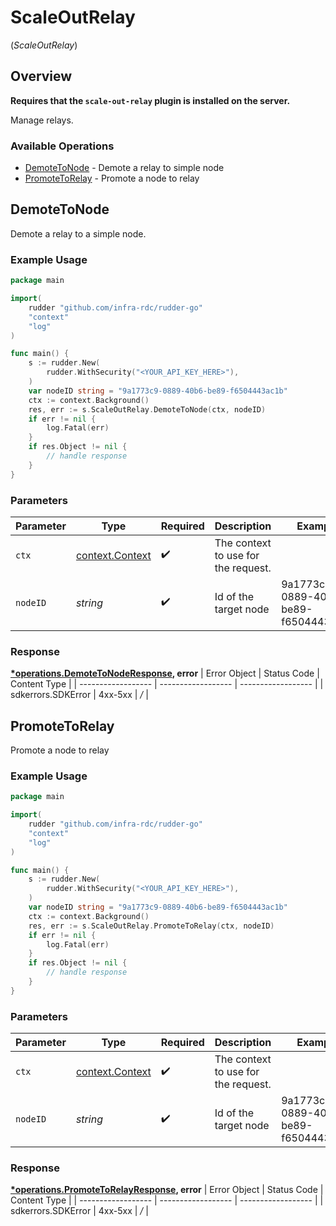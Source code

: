 # ScaleOutRelay
(*ScaleOutRelay*)

## Overview

**Requires that the `scale-out-relay` plugin is installed on the server.**

Manage relays.

### Available Operations

* [DemoteToNode](#demotetonode) - Demote a relay to simple node
* [PromoteToRelay](#promotetorelay) - Promote a node to relay

## DemoteToNode

Demote a relay to a simple node.

### Example Usage

```go
package main

import(
	rudder "github.com/infra-rdc/rudder-go"
	"context"
	"log"
)

func main() {
    s := rudder.New(
        rudder.WithSecurity("<YOUR_API_KEY_HERE>"),
    )
    var nodeID string = "9a1773c9-0889-40b6-be89-f6504443ac1b"
    ctx := context.Background()
    res, err := s.ScaleOutRelay.DemoteToNode(ctx, nodeID)
    if err != nil {
        log.Fatal(err)
    }
    if res.Object != nil {
        // handle response
    }
}
```

### Parameters

| Parameter                                             | Type                                                  | Required                                              | Description                                           | Example                                               |
| ----------------------------------------------------- | ----------------------------------------------------- | ----------------------------------------------------- | ----------------------------------------------------- | ----------------------------------------------------- |
| `ctx`                                                 | [context.Context](https://pkg.go.dev/context#Context) | :heavy_check_mark:                                    | The context to use for the request.                   |                                                       |
| `nodeID`                                              | *string*                                              | :heavy_check_mark:                                    | Id of the target node                                 | 9a1773c9-0889-40b6-be89-f6504443ac1b                  |


### Response

**[*operations.DemoteToNodeResponse](../../models/operations/demotetonoderesponse.md), error**
| Error Object       | Status Code        | Content Type       |
| ------------------ | ------------------ | ------------------ |
| sdkerrors.SDKError | 4xx-5xx            | */*                |

## PromoteToRelay

Promote a node to relay

### Example Usage

```go
package main

import(
	rudder "github.com/infra-rdc/rudder-go"
	"context"
	"log"
)

func main() {
    s := rudder.New(
        rudder.WithSecurity("<YOUR_API_KEY_HERE>"),
    )
    var nodeID string = "9a1773c9-0889-40b6-be89-f6504443ac1b"
    ctx := context.Background()
    res, err := s.ScaleOutRelay.PromoteToRelay(ctx, nodeID)
    if err != nil {
        log.Fatal(err)
    }
    if res.Object != nil {
        // handle response
    }
}
```

### Parameters

| Parameter                                             | Type                                                  | Required                                              | Description                                           | Example                                               |
| ----------------------------------------------------- | ----------------------------------------------------- | ----------------------------------------------------- | ----------------------------------------------------- | ----------------------------------------------------- |
| `ctx`                                                 | [context.Context](https://pkg.go.dev/context#Context) | :heavy_check_mark:                                    | The context to use for the request.                   |                                                       |
| `nodeID`                                              | *string*                                              | :heavy_check_mark:                                    | Id of the target node                                 | 9a1773c9-0889-40b6-be89-f6504443ac1b                  |


### Response

**[*operations.PromoteToRelayResponse](../../models/operations/promotetorelayresponse.md), error**
| Error Object       | Status Code        | Content Type       |
| ------------------ | ------------------ | ------------------ |
| sdkerrors.SDKError | 4xx-5xx            | */*                |
